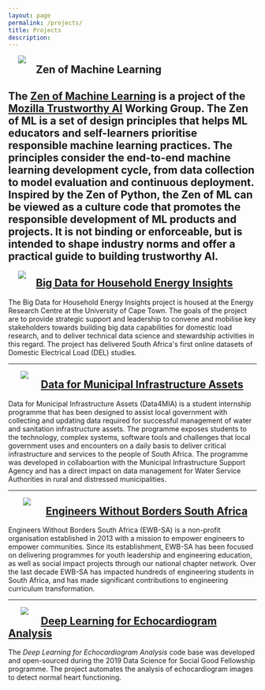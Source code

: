 ```yaml
---
layout: page
permalink: /projects/
title: Projects
description:
---
```


<a href="https://www.zenofml.org/" target="_blank"><img class="col one first" style="padding-left: 20px; padding-right: 20px; float: left" src="{{ site.baseurl }}/assets/img/zenofml_poster.png" ></a>

## Zen of Machine Learning

The <a href="https://www.zenofml.org/" target="_blank">Zen of Machine Learning</a> is a project of the <a href="https://www.mozillafestival.org/en/get-involved/building-trustworthy-ai-working-group/" target="_blank">Mozilla Trustworthy AI</a> Working Group. The Zen of ML is a set of design principles that helps ML educators and self-learners prioritise responsible machine learning practices. The principles consider the end-to-end machine learning development cycle, from data collection to model evaluation and continuous deployment. Inspired by the Zen of Python, the Zen of ML can be viewed as a culture code that promotes the responsible development of ML products and projects. It is not binding or enforceable, but is intended to shape industry norms and offer a practical guide to building trustworthy AI. 
---

[<img class="col one first" style="padding-left: 20px; padding-right: 20px; float: left" src="{{ site.baseurl }}/assets/img/del_logo.png" >](../projects/2019_household_energy_insights.markdown)

## [Big Data for Household Energy Insights](../projects/2019_household_energy_insights.markdown)

The Big Data for Household Energy Insights project is housed at the Energy Research Centre at the University of Cape Town. The goals of the project are to provide strategic support and leadership to convene and mobilise key stakeholders towards building big data capabilities for domestic load research, and to deliver technical data science and stewardship activities in this regard. The project has delivered South Africa's first online datasets of Domestic Electrical Load (DEL) studies.

---

[<img class="col one first" style="padding-left: 25px; padding-right: 25px; float: left" src="{{ site.baseurl }}/assets/img/data4mia_logo.png" >](../projects/2019_data4mia.markdown)

## [Data for Municipal Infrastructure Assets](../projects/2019_data4mia.markdown)

Data for Municipal Infrastructure Assets (Data4MIA) is a student internship programme that has been designed to assist local government with collecting and updating data required for successful management of water and sanitation infrastructure assets. The programme exposes students to the technology, complex systems, software tools and challenges that local government uses and encounters on a daily basis to deliver critical infrastructure and services to the people of South Africa. The programme was developed in collaboartion with the Municipal Infrastructure Support Agency and has a direct impact on data management for Water Service Authorities in rural and distressed municipalities.

---

[<img class="col one first" style="padding-left: 30px; padding-right: 30px; float: left" src="{{ site.baseurl }}/assets/img/ewbsa_logo.png" >](../projects/2019_ewbsa.markdown)

## [Engineers Without Borders South Africa](../projects/2019_ewbsa.markdown)

Engineers Without Borders South Africa (EWB-SA) is a non-profit organisation established in 2013 with a mission to empower engineers to empower communities. Since its establishment, EWB-SA has been focused on delivering programmes for youth leadership and engineering education, as well as social impact projects through our national chapter network. Over the last decade EWB-SA has impacted hundreds of engineering students in South Africa, and has made significant contributions to engineering curriculum transformation.

---

[<img class="col one first" style="padding-left: 25px; padding-right: 25px; float: left" src="{{ site.baseurl }}/assets/img/dssg_echo_logo.jpg" >](../projects/2019_dssg_echo.markdown)

## [Deep Learning for Echocardiogram Analysis](../projects/2019_dssg_echo.markdown)

The _Deep Learning for Echocardiogram Analysis_ code base was developed and open-sourced during the 2019 Data Science for Social Good Fellowship programme. The project automates the analysis of echocardiogram images to detect normal heart functioning.
